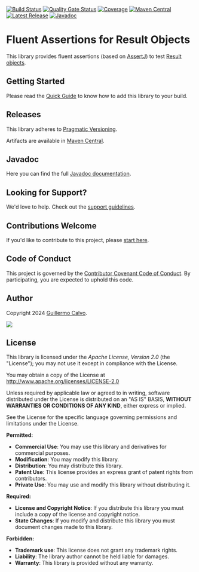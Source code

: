 
[![Build Status][BADGE_BUILD_STATUS]][BUILD_STATUS]
[![Quality Gate Status][BADGE_QUALITY_GATE]][QUALITY_GATE]
[![Coverage][BADGE_CODE_COVERAGE]][CODE_COVERAGE]
[![Maven Central][BADGE_ARTIFACTS]][ARTIFACTS]
[![Latest Release][BADGE_LATEST_RELEASE]][LATEST_RELEASE]
[![Javadoc][BADGE_JAVADOC]][JAVADOC]

# Fluent Assertions for Result Objects

This library provides fluent assertions (based on [AssertJ][ASSERTJ]) to test [Result objects][RESULT].


## Getting Started

Please read the [Quick Guide][QUICK_GUIDE] to know how to add this library to your build.


## Releases

This library adheres to [Pragmatic Versioning][PRAGVER].

Artifacts are available in [Maven Central][ARTIFACTS].


## Javadoc

Here you can find the full [Javadoc documentation][JAVADOC].


## Looking for Support?

We'd love to help. Check out the [support guidelines][SUPPORT].


## Contributions Welcome

If you'd like to contribute to this project, please [start here][CONTRIBUTING].


## Code of Conduct

This project is governed by the [Contributor Covenant Code of Conduct][CODE_OF_CONDUCT].
By participating, you are expected to uphold this code.


## Author

Copyright 2024 [Guillermo Calvo][AUTHOR].

[![][GUILLERMO_IMAGE]][GUILLERMO]


## License

This library is licensed under the *Apache License, Version 2.0* (the "License");
you may not use it except in compliance with the License.

You may obtain a copy of the License at <http://www.apache.org/licenses/LICENSE-2.0>

Unless required by applicable law or agreed to in writing, software distributed under the License
is distributed on an "AS IS" BASIS, **WITHOUT WARRANTIES OR CONDITIONS OF ANY KIND**, either express or implied.

See the License for the specific language governing permissions and limitations under the License.


**Permitted:**

- **Commercial Use**: You may use this library and derivatives for commercial purposes.
- **Modification**: You may modify this library.
- **Distribution**: You may distribute this library.
- **Patent Use**: This license provides an express grant of patent rights from contributors.
- **Private Use**: You may use and modify this library without distributing it.

**Required:**

- **License and Copyright Notice**: If you distribute this library you must include a copy of the license and copyright
  notice.
- **State Changes**: If you modify and distribute this library you must document changes made to this library.

**Forbidden:**

- **Trademark use**: This license does not grant any trademark rights.
- **Liability**: The library author cannot be held liable for damages.
- **Warranty**: This library is provided without any warranty.


[ARTIFACTS]:                    https://search.maven.org/artifact/com.leakyabstractions/result-assertj/
[ASSERTJ]:                      https://assertj.github.io/doc/
[AUTHOR]:                       https://github.com/guillermocalvo/
[BADGE_ARTIFACTS]:              https://img.shields.io/endpoint?url=https://dev.leakyabstractions.com/result-assertj/badge.json&logo=java&label=maven-central&labelColor=555
[BADGE_BUILD_STATUS]:           https://github.com/leakyabstractions/result-assertj/workflows/Build/badge.svg
[BADGE_CODE_COVERAGE]:          https://sonarcloud.io/api/project_badges/measure?project=LeakyAbstractions_result-assertj&metric=coverage
[BADGE_JAVADOC]:                https://img.shields.io/endpoint?url=https://dev.leakyabstractions.com/result-assertj/badge.json&label=javadoc&color=blue
[BADGE_LATEST_RELEASE]:         https://img.shields.io/github/release/leakyabstractions/result-assertj.svg?logo=github
[BADGE_QUALITY_GATE]:           https://sonarcloud.io/api/project_badges/measure?project=LeakyAbstractions_result-assertj&metric=alert_status
[BUILD_STATUS]:                 https://github.com/LeakyAbstractions/result-assertj/actions?query=workflow%3ABuild
[CODE_COVERAGE]:                https://sonarcloud.io/component_measures?id=LeakyAbstractions_result-assertj&metric=coverage&view=list
[CODE_OF_CONDUCT]:              https://dev.leakyabstractions.com/result/CODE_OF_CONDUCT.html
[CONTRIBUTING]:                 https://dev.leakyabstractions.com/result/CONTRIBUTING.html
[GUILLERMO]:                    https://guillermo.dev/
[GUILLERMO_IMAGE]:              https://guillermo.dev/assets/images/thumb.png
[JAVADOC]:                      https://javadoc.io/doc/com.leakyabstractions/result-assertj/
[LATEST_RELEASE]:               https://github.com/leakyabstractions/result-assertj/releases/latest/
[PRAGVER]:                      https://pragver.github.io/
[QUALITY_GATE]:                 https://sonarcloud.io/dashboard?id=LeakyAbstractions_result-assertj
[QUICK_GUIDE]:                  https://dev.leakyabstractions.com/result-assertj/
[RESULT]:                       https://dev.leakyabstractions.com/result/
[SUPPORT]:                      https://dev.leakyabstractions.com/result/SUPPORT.html
